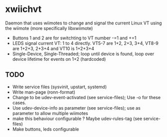 xwiichvt
========

Daemon that uses wiimotes to change and signal the current Linux VT using the wiimote
(more specifically libxwiimote)

- Buttons 1 and 2 are for switchting to VT number -=1 and +=1
- LEDS signal current VT: 1 to 4 directly. VT5-7 are 1+2, 2+3, 3+4, VT8-9 are 1+2+3, 2+3+4 and VT10 is 1+2+3+4
- Single-Device, Single-Threaded; loop until device is found, loop over device lifetime for events on 1+2 (hardcoded)


TODO
----
- Write service files (sysvinit, upstart, systemd)
- Write man-page (ronn-format)
- Change to be udev-event-activated (see service-files); Use -o for these cases.
- Use udev-device-info as parameter (see service-files); use as parameter to allow multiple wiimotes
- make this behaviour configurable ? Maybe udev-rules-tag (see service-files)
- Make buttons, leds configurable
